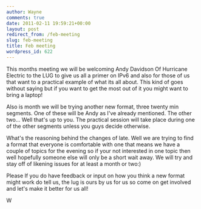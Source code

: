 ```yaml
---
author: Wayne
comments: true
date: 2011-02-11 19:59:21+00:00
layout: post
redirect_from: /feb-meeting
slug: feb-meeting
title: Feb meeting
wordpress_id: 622
---
```


This months meeting we will be welcoming Andy Davidson Of Hurricane Electric to the LUG to give us all a primer on IPv6 and also for those of us that want to a practical example of what its all about.  This kind of goes without saying but if you want to get the most out of it you might want to bring a laptop!

Also is month we will be trying another new format, three twenty min segments.  One of these will be Andy as I've already mentioned.  The other two... Well that's up to you.  The practical session will take place during one of the other segments unless you guys decide otherwise.

What's the reasoning behind the changes of late.  Well we are trying to find a format that everyone is comfortable with one that means we have a couple of topics for the evening so if your not interested in one topic then well hopefully someone else will only be a short wait away.  We will try and stay off of likening issues for at least a month or two:)

Please If you do have feedback or input on how you think a new format might work do tell us, the lug is ours by us for us so come on get involved and let's make it better for us all!

W
